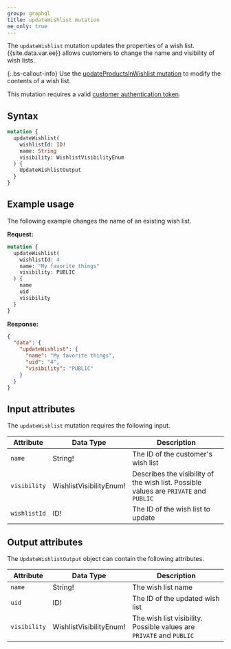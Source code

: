 ```yaml
---
group: graphql
title: updateWishlist mutation
ee_only: true
---
```


The `updateWishlist` mutation updates the properties of a wish list. {{site.data.var.ee}} allows customers to change the name and visibility of wish lists.

{:.bs-callout-info}
Use the [updateProductsInWishlist mutation]({{page.baseurl}}/graphql/mutations/update-products-in-wishlist.html) to modify the contents of a wish list.

This mutation requires a valid [customer authentication token]({{page.baseurl}}/graphql/mutations/generate-customer-token.html).

## Syntax

```graphql
mutation {
  updateWishlist(
    wishlistId: ID!
    name: String
    visibility: WishlistVisibilityEnum
  ) {
    UpdateWishlistOutput
  }
}
```

## Example usage

The following example changes the name of an existing wish list.

**Request:**

``` graphql
mutation {
  updateWishlist(
    wishlistId: 4
    name: "My favorite things"
    visibility: PUBLIC
  ) {
    name
    uid
    visibility
  }
}
```

**Response:**

```json
{
  "data": {
    "updateWishlist": {
      "name": "My favorite things",
      "uid": "4",
      "visibility": "PUBLIC"
    }
  }
}
```

## Input attributes

The `updateWishlist` mutation requires the following input.

Attribute |  Data Type | Description
--- | --- | ---
`name` | String! | The ID of the customer's wish list
`visibility`| WishlistVisibilityEnum! | Describes the visibility of the wish list. Possible values are `PRIVATE` and `PUBLIC`
`wishlistId` | ID! | The ID of the wish list to update

## Output attributes

The `UpdateWishlistOutput` object can contain the following attributes.

Attribute |  Data Type | Description
--- | --- | ---
`name` | String! | The wish list name
`uid` | ID! | The ID of the updated wish list
`visibility` | WishlistVisibilityEnum! | The wish list visibility. Possible values are `PRIVATE` and `PUBLIC`
